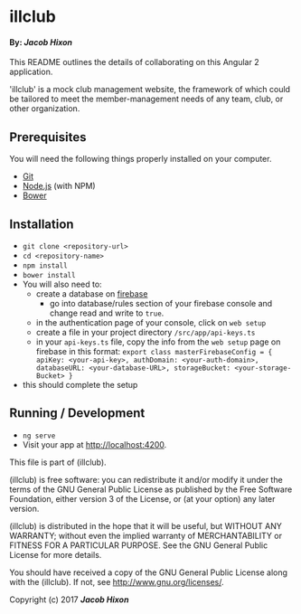 # illclub

#### By: _Jacob Hixon_

This README outlines the details of collaborating on this Angular 2 application.

'illclub' is a mock club management website, the framework of which could be tailored to meet the member-management needs of any team, club, or other organization.

## Prerequisites

You will need the following things properly installed on your computer.

* [Git](https://git-scm.com/)
* [Node.js](https://nodejs.org/) (with NPM)
* [Bower](https://bower.io/)

## Installation

* `git clone <repository-url>`
* `cd <repository-name>`
* `npm install`
* `bower install`
* You will also need to:
    * create a database on [firebase](https://firebase.google.com)
      * go into database/rules section of your firebase console and change read and write to `true`.
    * in the authentication page of your console, click on `web setup`
    * create a file in your project directory `/src/app/api-keys.ts`
    * in your `api-keys.ts` file, copy the info from the `web setup` page on firebase in this format:
      `export class masterFirebaseConfig = {
        apiKey: <your-api-key>,
        authDomain: <your-auth-domain>,
        databaseURL: <your-database-URL>,
        storageBucket: <your-storage-Bucket>
        }`
* this should complete the setup

## Running / Development

* `ng serve`
* Visit your app at [http://localhost:4200](http://localhost:4200).


This file is part of (illclub).

  (illclub) is free software: you can redistribute it and/or modify
  it under the terms of the GNU General Public License as published by
  the Free Software Foundation, either version 3 of the License, or
  (at your option) any later version.

  (illclub) is distributed in the hope that it will be useful,
  but WITHOUT ANY WARRANTY; without even the implied warranty of
  MERCHANTABILITY or FITNESS FOR A PARTICULAR PURPOSE.  See the
  GNU General Public License for more details.

  You should have received a copy of the GNU General Public License
  along with the (illclub). If not, see <http://www.gnu.org/licenses/>.

Copyright (c) 2017 **_Jacob Hixon_**
